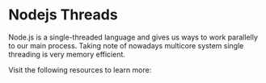 # Nodejs Threads

Node.js is a single-threaded language and gives us ways to work parallelly to our main process. Taking note of nowadays multicore system single threading is very memory efficient.

Visit the following resources to learn more: